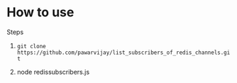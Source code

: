 # How to use
Steps

1. ```git clone https://github.com/pawarvijay/list_subscribers_of_redis_channels.git```

2. node redissubscribers.js 
